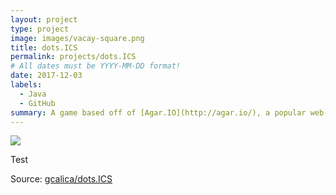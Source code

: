 ```yaml
---
layout: project
type: project
image: images/vacay-square.png
title: dots.ICS
permalink: projects/dots.ICS
# All dates must be YYYY-MM-DD format!
date: 2017-12-03
labels:
  - Java
  - GitHub
summary: A game based off of [Agar.IO](http://agar.io/), a popular web-based game, that my team developed as a group project for ICS 111.
---
```


<img class="ui medium right floated rounded image" src="../images/vacay-home-page.png">

Test
 
Source: <a href="https://github.com/gcalica/dots.ICS"><i class="large github icon"></i>gcalica/dots.ICS</a>
